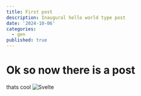```yaml
---
title: First post
description: Inaugural hello world type post
date: '2024-10-06'
categories:
  - gen
published: true
---
```

# Ok so now there is a post
thats cool
![Svelte](/dog.png)
